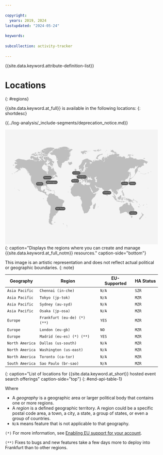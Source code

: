 ```yaml
---

copyright:
  years: 2019, 2024
lastupdated: "2024-05-24"

keywords:

subcollection: activity-tracker

---
```


{{site.data.keyword.attribute-definition-list}}

# Locations
{: #regions}

{{site.data.keyword.at_full}} is available in the following locations:
{: shortdesc}


{{../log-analysis/_include-segments/deprecation_notice.md}}

![The image shows the locations where the {{site.data.keyword.at_full_notm}} service is available.](images/Activity-Tracker-Search-06-Locations.svg){: caption="Displays the regions where you can create and manage {{site.data.keyword.at_full_notm}} resources." caption-side="bottom"}

This image is an artistic representation and does not reflect actual political or geographic boundaries.
{: note}


| Geography             | Region                   | EU-Supported | HA Status |
|-----------------------|--------------------------|--------------|-----------|
| `Asia Pacific`        | `Chennai (in-che)`       | `N/A`        | `SZR`     |
| `Asia Pacific`        | `Tokyo (jp-tok)`         | `N/A`        | `MZR`     |
| `Asia Pacific`        | `Sydney (au-syd)`        | `N/A`        | `MZR`     |
| `Asia Pacific`        | `Osaka (jp-osa)`         | `N/A`        | `MZR`     |
| `Europe`              | `Frankfurt (eu-de) (*) (**)`  | `YES`        | `MZR`     |
| `Europe`              | `London (eu-gb)`         | `NO`         | `MZR`     |
| `Europe`              | `Madrid (eu-es) (*) (**)`  | `YES`        | `MZR`     |
| `North America`       | `Dallas (us-south)`      | `N/A`        | `MZR`     |
| `North America`       | `Washington (us-east)`   | `N/A`        | `MZR`     |
| `North America`       | `Toronto (ca-tor)`   | `N/A`        | `MZR`     |
| `South America`       | `Sao Paulo (br-sao)`     | `N/A`        | `MZR`     |
{: caption="List of locations for {{site.data.keyword.at_short}} hosted event search offerings" caption-side="top"}
{: #end-api-table-1}


Where
* A *geography* is a geographic area or larger political body that contains one or more regions.
* A *region* is a defined geographic territory. A region could be a specific postal code area, a town, a city, a state, a group of states, or even a group of countries.
* `N/A` means feature that is not applicable to that geography.

`(*)` For more information, see [Enabling EU support for your account](/docs/account?topic=account-eu-supported).

`(**)` Fixes to bugs and new features take a few days more to deploy into Frankfurt than to other regions.
